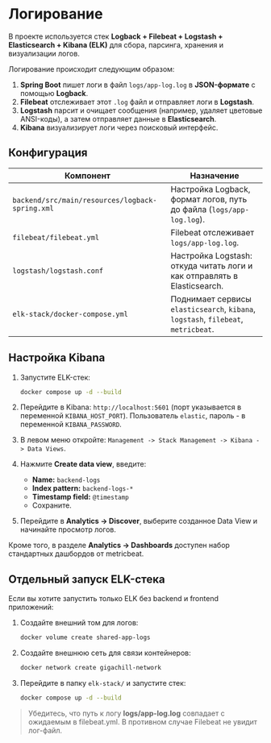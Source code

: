 # Логирование

В проекте используется стек **Logback + Filebeat + Logstash + Elasticsearch + Kibana (ELK)** для сбора, парсинга, хранения и визуализации логов.

Логирование происходит следующим образом:
1. **Spring Boot** пишет логи в файл `logs/app-log.log` в **JSON-формате** с помощью **Logback**.
2. **Filebeat** отслеживает этот `.log` файл и отправляет логи в **Logstash**.
3. **Logstash** парсит и очищает сообщения (например, удаляет цветовые ANSI-коды), а затем отправляет данные в **Elasticsearch**.
4. **Kibana** визуализирует логи через поисковый интерфейс.

## Конфигурация

| Компонент | Назначение |
| --- | --- |
| `backend/src/main/resources/logback-spring.xml` | Настройка Logback, формат логов, путь до файла (`logs/app-log.log`). |
| `filebeat/filebeat.yml` | Filebeat отслеживает `logs/app-log.log`. |
| `logstash/logstash.conf` | Настройка Logstash: откуда читать логи и как отправлять в Elasticsearch. |
| `elk-stack/docker-compose.yml` | Поднимает сервисы `elasticsearch`, `kibana`, `logstash`, `filebeat`, `metricbeat`. |

## Настройка Kibana

1. Запустите ELK-стек:
  
    ```sh
    docker compose up -d --build
    ```
  
2. Перейдите в Kibana: `http://localhost:5601` (порт указывается в переменной `KIBANA_HOST_PORT`). Пользователь `elastic`, пароль - в переменной `KIBANA_PASSWORD`.

3. В левом меню откройте:
  `Management -> Stack Management -> Kibana -> Data Views`.

1. Нажмите **Create data view**, введите:
   - **Name:** `backend-logs`
   - **Index pattern:** `backend-logs-*`
   - **Timestamp field:** `@timestamp`
   - Сохраните.

2. Перейдите в **Analytics -> Discover**, выберите созданное Data View и начинайте просмотр логов.

Кроме  того, в разделе **Analytics -> Dashboards** доступен набор стандартных дашбордов от metricbeat.

## Отдельный запуск ELK-стека

Если вы хотите запустить только ELK без backend и frontend приложений:

1. Создайте внешний том для логов:
  
    ```sh
    docker volume create shared-app-logs
    ```

2. Создайте внешнюю сеть для связи контейнеров:

    ```sh
    docker network create gigachill-network
    ```

3. Перейдите в папку `elk-stack/` и запустите стек:
  
    ```sh
    docker compose up -d --build
    ```

> Убедитесь, что путь к логу **logs/app-log.log** совпадает с ожидаемым в filebeat.yml. В противном случае Filebeat не увидит лог-файл.